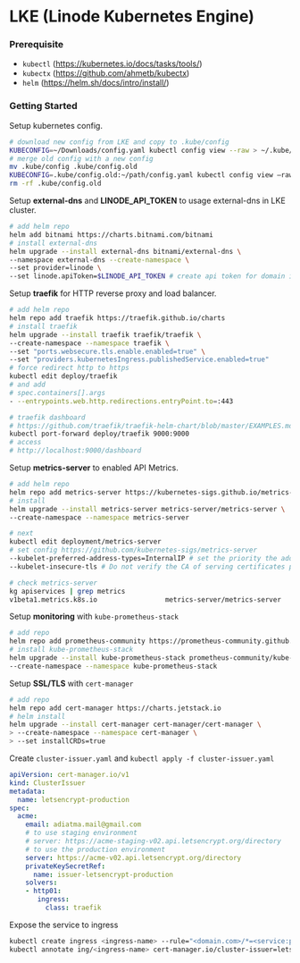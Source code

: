# LKE (Linode Kubernetes Engine)

### Prerequisite

- `kubectl` (https://kubernetes.io/docs/tasks/tools/)
- `kubectx` (https://github.com/ahmetb/kubectx)
- `helm` (https://helm.sh/docs/intro/install/)

### Getting Started

Setup kubernetes config.

```bash
# download new config from LKE and copy to .kube/config
KUBECONFIG=~/Downloads/config.yaml kubectl config view --raw > ~/.kube/config
# merge old config with a new config
mv .kube/config .kube/config.old
KUBECONFIG=.kube/config.old:~/path/config.yaml kubectl config view —raw > .kube/config
rm -rf .kube/config.old
```

Setup **external-dns** and **LINODE_API_TOKEN** to usage external-dns in LKE cluster.

```bash
# add helm repo
helm add bitnami https://charts.bitnami.com/bitnami
# install external-dns
helm upgrade --install external-dns bitnami/external-dns \
--namespace external-dns --create-namespace \
--set provider=linode \
--set linode.apiToken=$LINODE_API_TOKEN # create api token for domain in linode
```

Setup **traefik** for HTTP reverse proxy and load balancer.

```bash
# add helm repo
helm repo add traefik https://traefik.github.io/charts
# install traefik
helm upgrade --install traefik traefik/traefik \
--create-namespace --namespace traefik \
--set "ports.websecure.tls.enable.enabled=true" \
--set "providers.kubernetesIngress.publishedService.enabled=true"
# force redirect http to https
kubectl edit deploy/traefik
# and add
# spec.containers[].args
- --entrypoints.web.http.redirections.entryPoint.to=:443

# traefik dashboard
# https://github.com/traefik/traefik-helm-chart/blob/master/EXAMPLES.md
kubectl port-forward deploy/traefik 9000:9000
# access
# http://localhost:9000/dashboard
```

Setup **metrics-server** to enabled API Metrics.

```bash
# add helm repo
helm repo add metrics-server https://kubernetes-sigs.github.io/metrics-server/
# install
helm upgrade --install metrics-server metrics-server/metrics-server \
--create-namespace --namespace metrics-server

# next
kubectl edit deployment/metrics-server
# set config https://github.com/kubernetes-sigs/metrics-server
--kubelet-preferred-address-types=InternalIP # set the priority the address type
--kubelet-insecure-tls # Do not verify the CA of serving certificates presented by Kubelets. For testing purposes only.

# check metrics-server
kg apiservices | grep metrics
v1beta1.metrics.k8s.io                 metrics-server/metrics-server   True  
```

Setup **monitoring** with `kube-prometheus-stack`

```bash
# add repo
helm repo add prometheus-community https://prometheus-community.github.io/helm-charts
# install kube-prometheus-stack
helm upgrade --install kube-prometheus-stack prometheus-community/kube-prometheus-stack \
--create-namespace --namespace kube-prometheus-stack
```

Setup **SSL/TLS** with `cert-manager`

```bash
# add repo
helm repo add cert-manager https://charts.jetstack.io
# helm install
helm upgrade --install cert-manager cert-manager/cert-manager \
> --create-namespace --namespace cert-manager \
> --set installCRDs=true
```

Create `cluster-issuer.yaml` and `kubectl apply -f cluster-issuer.yaml`

```yaml
apiVersion: cert-manager.io/v1
kind: ClusterIssuer
metadata:
  name: letsencrypt-production
spec:
  acme:
    email: adiatma.mail@gmail.com
    # to use staging environment 
    # server: https://acme-staging-v02.api.letsencrypt.org/directory
    # to use the production environment
    server: https://acme-v02.api.letsencrypt.org/directory
    privateKeySecretRef:
      name: issuer-letsencrypt-production
    solvers:
    - http01:
       ingress:
         class: traefik
```

Expose the service to ingress

```bash
kubectl create ingress <ingress-name> --rule="<domain.com>/*=<service:port>,tls=<domain.com>"
kubectl annotate ing/<ingress-name> cert-manager.io/cluster-issuer=letsencrypt-production
```
